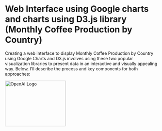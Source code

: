 # Web Interface using Google charts and charts using D3.js library (Monthly Coffee Production by Country)

Creating a web interface to display Monthly Coffee Production by Country using Google Charts and D3.js involves using these two popular visualization libraries to present data in an interactive and visually appealing way. Below, I'll describe the process and key components for both approaches:

<img src="./images/openai-logo.png" alt="OpenAI Logo" width="200" height="150">

